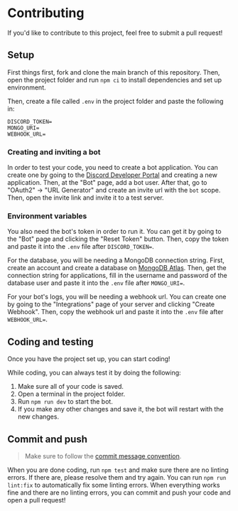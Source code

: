# Contributing

If you'd like to contribute to this project, feel free to submit a pull request!

## Setup

First things first, fork and clone the main branch of this repository. Then, open the project folder and run `npm ci` to install dependencies and set up environment.

Then, create a file called `.env` in the project folder and paste the following in:

```
DISCORD_TOKEN=
MONGO_URI=
WEBHOOK_URL=
```

### Creating and inviting a bot

In order to test your code, you need to create a bot application. You can create one by going to the [Discord Developer Portal](https://discord.com/developers/applications/) and creating a new application. Then, at the "Bot" page, add a bot user. After that, go to "OAuth2" -> "URL Generator" and create an invite url with the `bot` scope. Then, open the invite link and invite it to a test server.

### Environment variables

You also need the bot's token in order to run it. You can get it by going to the "Bot" page and clicking the "Reset Token" button. Then, copy the token and paste it into the `.env` file after `DISCORD_TOKEN=`.

For the database, you will be needing a MongoDB connection string. First, create an account and create a database on [MongoDB Atlas](https://cloud.mongodb.com/). Then, get the connection string for applications, fill in the username and password of the database user and paste it into the `.env` file after `MONGO_URI=`.

For your bot's logs, you will be needing a webhook url. You can create one by going to the "Integrations" page of your server and clicking "Create Webhook". Then, copy the webhook url and paste it into the `.env` file after `WEBHOOK_URL=`.

## Coding and testing

Once you have the project set up, you can start coding!

While coding, you can always test it by doing the following:

1. Make sure all of your code is saved.
2. Open a terminal in the project folder.
3. Run `npm run dev` to start the bot.
4. If you make any other changes and save it, the bot will restart with the new changes.

## Commit and push

> Make sure to follow the [commit message convention](https://github.com/HarryPotterGirlzz/Hermione-Granger/blob/main/.github/COMMIT_CONVENTION.md).

When you are done coding, run `npm test` and make sure there are no linting errors. If there are, please resolve them and try again. You can run `npm run lint:fix` to automatically fix some linting errors. When everything works fine and there are no linting errors, you can commit and push your code and open a pull request!
